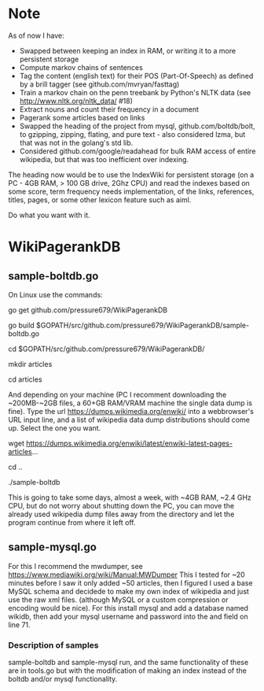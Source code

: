# Note

As of now I have:
- Swapped between keeping an index in RAM, or writing it to a more persistent storage
- Compute markov chains of sentences
- Tag the content (english text) for their POS (Part-Of-Speech) as defined by a brill tagger (see github.com/mvryan/fasttag)
- Train a markov chain on the penn treebank by Python's NLTK data (see http://www.nltk.org/nltk_data/ #18)
- Extract nouns and count their frequency in a document
- Pagerank some articles based on links
- Swapped the heading of the project from mysql, github.com/boltdb/bolt, to gzipping, zipping, flating, and pure text - also considered lzma, but that was not in the golang's std lib.
- Considered github.com/google/readahead for bulk RAM access of entire wikipedia, but that was too inefficient over indexing.

The heading now would be to use the IndexWiki for persistent storage (on a PC - 4GB RAM, > 100 GB drive, 2Ghz CPU) and read the indexes based on some score, term frequency needs implementation, of the links, references, titles, pages, or some other lexicon feature such as aiml.

Do what you want with it.

# WikiPagerankDB

## sample-boltdb.go
On Linux use the commands:

go get github.com/pressure679/WikiPagerankDB

go build $GOPATH/src/github.com/pressure679/WikiPagerankDB/sample-boltdb.go

cd $GOPATH/src/github.com/pressure679/WikiPagerankDB/

mkdir articles

cd articles

And depending on your machine (PC I recomment downloading the ~200MB-~2GB files, a 60+GB RAM/VRAM machine the single data dump is fine). Type the url https://dumps.wikimedia.org/enwiki/ into a webbrowser's URL input line, and a list of wikipedia data dump distributions should come up. Select the one you want.

wget https://dumps.wikimedia.org/enwiki/latest/enwiki-latest-pages-articles...

cd ..

./sample-boltdb

This is going to take some days, almost a week, with ~4GB RAM, ~2.4 GHz CPU, but do not worry about shutting down the PC, you can move the already used wikipedia dump files away from the directory and let the program continue from where it left off.

## sample-mysql.go
For this I recommend the mwdumper, see https://www.mediawiki.org/wiki/Manual:MWDumper
This I tested for ~20 minutes before I saw it only added ~50 articles, then I figured I used a base MySQL schema and decidede to make my own index of wikipedia and just use the raw xml files. (although MySQL or a custom compression or encoding would be nice).
For this install mysql and add a database named wikidb, then add your mysql username and password into the <username> and <password> field on line 71.

### Description of samples
sample-boltdb and sample-mysql run, and the same functionality of these are in tools.go but with the modification of making an index instead of the boltdb and/or mysql functionality.
